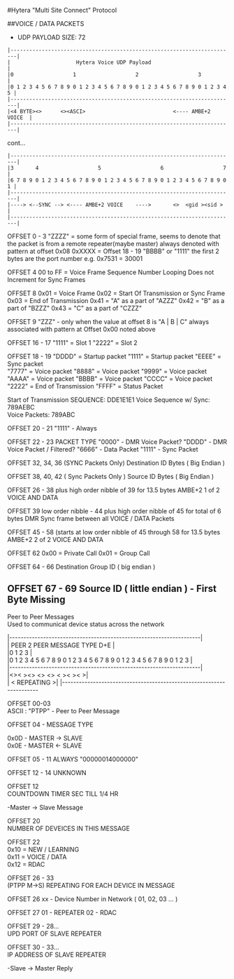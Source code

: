 #Hytera "Multi Site Connect" Protocol  

##VOICE / DATA PACKETS  
- UDP PAYLOAD SIZE: 72  
```
|------------------------------------------------------------------------|
|                     Hytera Voice UDP Payload                           |
|0                   1                   2                   3           | 
|0 1 2 3 4 5 6 7 8 9 0 1 2 3 4 5 6 7 8 9 0 1 2 3 4 5 6 7 8 9 0 1 2 3 4 5 |
|------------------------------------------------------------------------|
|<4 BYTE><>      <><ASCI>                            <---- AMBE+2 VOICE  |
|------------------------------------------------------------------------|
```
cont...
```
|------------------------------------------------------------------------|
|3       4                   5                   6                   7   |  
|6 7 8 9 0 1 2 3 4 5 6 7 8 9 0 1 2 3 4 5 6 7 8 9 0 1 2 3 4 5 6 7 8 9 0 1 |
|------------------------------------------------------------------------|
|----> <--SYNC --> <---- AMBE+2 VOICE    ---->       <>  <gid ><sid >    |
|------------------------------------------------------------------------|
```
OFFSET 0 - 3
  "ZZZZ"        = some form of special frame, seems to denote that the
                  packet is from a remote repeater(maybe master)
                  always denoted with pattern at offset 0x08
  0xXXXX        = Offset 18 - 19 "BBBB" or "1111"
                  the first 2 bytes are the port number e.g. 0x7531 = 30001

OFFSET 4 
  00 to FF = Voice Frame Sequence Number Looping
             Does not Increment for Sync Frames

OFFSET 8
  0x01 = Voice Frame
  0x02 = Start Of Transmission or Sync Frame
  0x03 = End of Transmission 
  0x41 = "A" as a part of "AZZZ"
  0x42 = "B" as a part of "BZZZ"
  0x43 = "C" as a part of "CZZZ"

OFFSET 9
  "ZZZ" - only when the value at offset 8 is "A | B | C"
          always associated with pattern at Offset 0x00 noted above

OFFSET 16 - 17
  "1111" = Slot 1
  "2222" = Slot 2

OFFSET 18 - 19
  "DDDD" = Startup packet
  "1111" = Startup packet
  "EEEE" = Sync packet  
  "7777" = Voice packet
  "8888" = Voice packet
  "9999" = Voice packet
  "AAAA" = Voice packet
  "BBBB" = Voice packet
  "CCCC" = Voice packet
  "2222" = End of Transmission
  "FFFF" = Status Packet
  
  Start of Transmission SEQUENCE: DDE1E1E1
  Voice Sequence w/ Sync: 789AEBC  
  Voice Packets: 789ABC 
  
OFFSET 20 - 21
  "1111" - Always

OFFSET 22 - 23 
  PACKET TYPE
  "0000" - DMR Voice Packet?
  "DDDD" - DMR Voice Packet / Filtered?
  "6666" - Data Packet
  "1111" - Sync Packet

OFFSET 32, 34, 36 (SYNC Packets Only)
  Destination ID Bytes ( Big Endian )

OFFSET 38, 40, 42 ( Sync Packets Only )
  Source ID Bytes ( Big Endian )

OFFSET 26 - 38 plus high order nibble of 39 for 13.5 bytes
  AMBE+2 1 of 2 VOICE AND DATA 

OFFSET 39 low order nibble - 44 plus high order nibble of 45 for total of 6 bytes
  DMR Sync frame between all VOICE / DATA Packets
  
OFFSET 45 - 58 (starts at low order nibble of 45 through 58 for 13.5 bytes
  AMBE+2 2 of 2 VOICE AND DATA
  
OFFSET 62
  0x00 = Private Call
  0x01 = Group Call

OFFSET 64 - 66
  Destination Group ID ( big endian )

OFFSET 67 - 69 
  Source ID ( little endian ) - First Byte Missing
-----------------------------------------------------------------------------------------

Peer to Peer Messages  
Used to communicat device status across the network 



|--------------------------------------------------------------------|  
|                        PEER 2 PEER MESSAGE TYPE D+E                |  
|0                   1                   2                   3       |  
|0 1 2 3 4 5 6 7 8 9 0 1 2 3 4 5 6 7 8 9 0 1 2 3 4 5 6 7 8 9 0 1 2 3 |  
|--------------------------------------------------------------------|  
|<ASCII  ><><           ><>              <>  <>      <  ><  ><      >|    
|                                                    <   REPEATING  >|
|---------------------------------------------------------------------  

OFFSET 00-03  
  ASCII : "PTPP" - Peer to Peer Message  
  

OFFSET 04 - MESSAGE TYPE  
  
  0x0D - MASTER -> SLAVE  
  0x0E - MASTER <- SLAVE  

OFFSET 05 - 11 
  ALWAYS "00000014000000"

OFFSET 12 - 14
  UNKNOWN

OFFSET 12  
  COUNTDOWN TIMER SEC TILL 1/4 HR  

-Master -> Slave Message

OFFSET 20  
   NUMBER OF DEVEICES IN THIS MESSAGE  

OFFSET 22  
   0x10 = NEW / LEARNING  
   0x11 = VOICE / DATA  
   0x12 = RDAC  

OFFSET 26 - 33  
  (PTPP M->S) REPEATING FOR EACH DEVICE IN MESSAGE

OFFSET 26
  xx - Device Number in Network ( 01, 02, 03 ... )
  
OFFSET 27 
  01 - REPEATER
  02 - RDAC 

OFFSET 29 - 28...  
    UPD PORT OF SLAVE REPEATER  

OFFSET 30 - 33...  
    IP ADDRESS OF SLAVE REPEATER  

-Slave -> Master Reply 
